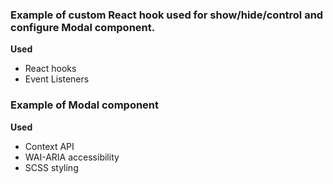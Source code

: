 ### Example of custom React hook used for show/hide/control and configure Modal component.
**Used**
- React hooks
- Event Listeners

### Example of Modal component
**Used**
- Context API
- WAI-ARIA accessibility
- SCSS styling